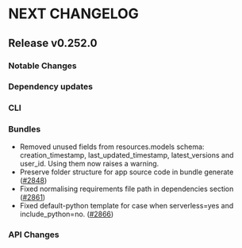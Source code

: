 # NEXT CHANGELOG

## Release v0.252.0

### Notable Changes

### Dependency updates

### CLI

### Bundles
* Removed unused fields from resources.models schema: creation\_timestamp, last\_updated\_timestamp, latest\_versions and user\_id. Using them now raises a warning.
* Preserve folder structure for app source code in bundle generate ([#2848](https://github.com/databricks/cli/pull/2848))
* Fixed normalising requirements file path in dependencies section ([#2861](https://github.com/databricks/cli/pull/2861))
* Fixed default-python template for case when serverless=yes and include\_python=no. ([#2866](https://github.com/databricks/cli/pull/2866))

### API Changes
